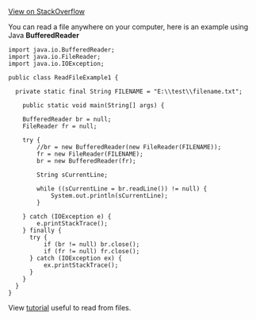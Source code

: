 [View on StackOverflow](https://stackoverflow.com/a/48290292/7602110)

You can read a file anywhere on your computer, here is an example using Java **BufferedReader**

    import java.io.BufferedReader;
    import java.io.FileReader;
    import java.io.IOException;

    public class ReadFileExample1 {

	  private static final String FILENAME = "E:\\test\\filename.txt";

	    public static void main(String[] args) {

		BufferedReader br = null;
		FileReader fr = null;

		try {
			//br = new BufferedReader(new FileReader(FILENAME));
			fr = new FileReader(FILENAME);
			br = new BufferedReader(fr);

			String sCurrentLine;

			while ((sCurrentLine = br.readLine()) != null) {
				System.out.println(sCurrentLine);
			}

		} catch (IOException e) {
			e.printStackTrace();
		} finally {
          try {
			  if (br != null) br.close();
			  if (fr != null) fr.close();
		  } catch (IOException ex) {
			  ex.printStackTrace();
		  }
		}
	  }
    }

 View [tutorial](https://www.mkyong.com/java/how-to-read-file-from-java-bufferedreader-example/) useful to read from files.
